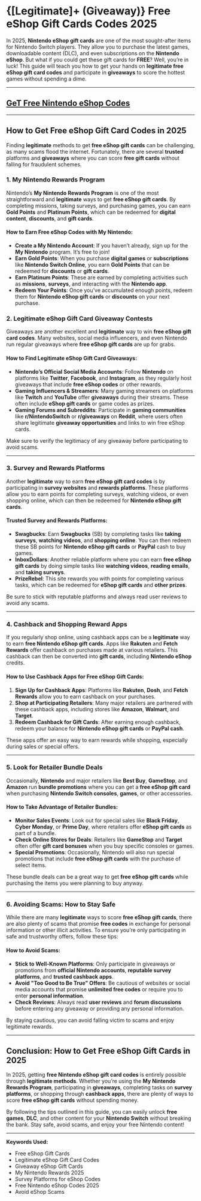 # {[Legitimate]+ (Giveaway)} Free eShop Gift Cards Codes 2025 
In 2025, **Nintendo eShop gift cards** are one of the most sought-after items for Nintendo Switch players. They allow you to purchase the latest games, downloadable content (DLC), and even subscriptions on the **Nintendo eShop**. But what if you could get these gift cards for **FREE**? Well, you’re in luck! This guide will teach you how to get your hands on **legitimate free eShop gift card codes** and participate in **giveaways** to score the hottest games without spending a dime.


---
## [GeT Free Nintendo eShop Codes ](https://codesloot.com/)
---

## **How to Get Free eShop Gift Card Codes in 2025**

Finding **legitimate** methods to get **free eShop gift cards** can be challenging, as many scams flood the internet. Fortunately, there are several **trusted** platforms and **giveaways** where you can score **free gift cards** without falling for fraudulent schemes.

### **1. My Nintendo Rewards Program**

Nintendo’s **My Nintendo Rewards Program** is one of the most straightforward and **legitimate** ways to get **free eShop gift cards**. By completing missions, taking surveys, and purchasing games, you can earn **Gold Points** and **Platinum Points**, which can be redeemed for **digital content**, **discounts**, and **gift cards**.

#### **How to Earn Free eShop Codes with My Nintendo:**
- **Create a My Nintendo Account**: If you haven’t already, sign up for the **My Nintendo** program. It’s free to join!
- **Earn Gold Points**: When you purchase **digital games** or **subscriptions** like **Nintendo Switch Online**, you earn **Gold Points** that can be redeemed for **discounts** or **gift cards**.
- **Earn Platinum Points**: These are earned by completing activities such as **missions**, **surveys**, and interacting with the **Nintendo app**.
- **Redeem Your Points**: Once you’ve accumulated enough points, redeem them for **Nintendo eShop gift cards** or **discounts** on your next purchase.

### **2. Legitimate eShop Gift Card Giveaway Contests**

Giveaways are another excellent and **legitimate** way to win **free eShop gift card codes**. Many websites, social media influencers, and even Nintendo run regular giveaways where **free eShop gift cards** are up for grabs.

#### **How to Find Legitimate eShop Gift Card Giveaways:**
- **Nintendo’s Official Social Media Accounts**: Follow **Nintendo** on platforms like **Twitter**, **Facebook**, and **Instagram**, as they regularly host giveaways that include **free eShop codes** or other rewards.
- **Gaming Influencers & Streamers**: Many gaming streamers on platforms like **Twitch** and **YouTube** offer **giveaways** during their streams. These often include **eShop gift cards** or game codes as prizes.
- **Gaming Forums and Subreddits**: Participate in **gaming communities** like **r/NintendoSwitch** or **r/giveaways** on **Reddit**, where users often share legitimate **giveaway opportunities** and links to win free eShop cards.
  
Make sure to verify the legitimacy of any giveaway before participating to avoid scams.

---

### **3. Survey and Rewards Platforms**

Another **legitimate** way to earn **free eShop gift card codes** is by participating in **survey websites** and **rewards platforms**. These platforms allow you to earn points for completing surveys, watching videos, or even shopping online, which can then be redeemed for **Nintendo eShop gift cards**.

#### **Trusted Survey and Rewards Platforms:**
- **Swagbucks**: Earn **Swagbucks** (SB) by completing tasks like **taking surveys**, **watching videos**, and **shopping online**. You can then redeem these SB points for **Nintendo eShop gift cards** or **PayPal** cash to buy games.
- **InboxDollars**: Another reliable platform where you can earn **free eShop gift cards** by doing simple tasks like **watching videos**, **reading emails**, and **taking surveys**.
- **PrizeRebel**: This site rewards you with points for completing various tasks, which can be redeemed for **eShop gift cards** and **other prizes**.

Be sure to stick with reputable platforms and always read user reviews to avoid any scams.

---

### **4. Cashback and Shopping Reward Apps**

If you regularly shop online, using cashback apps can be a **legitimate** way to earn **free Nintendo eShop gift cards**. Apps like **Rakuten** and **Fetch Rewards** offer cashback on purchases made at various retailers. This cashback can then be converted into **gift cards**, including **Nintendo eShop** credits.

#### **How to Use Cashback Apps for Free eShop Gift Cards:**
1. **Sign Up for Cashback Apps**: Platforms like **Rakuten**, **Dosh**, and **Fetch Rewards** allow you to earn cashback on your purchases.
2. **Shop at Participating Retailers**: Many major retailers are partnered with these cashback apps, including stores like **Amazon**, **Walmart**, and **Target**.
3. **Redeem Cashback for Gift Cards**: After earning enough cashback, redeem your balance for **Nintendo eShop gift cards** or **PayPal cash**.

These apps offer an easy way to earn rewards while shopping, especially during sales or special offers.

---

### **5. Look for Retailer Bundle Deals**

Occasionally, **Nintendo** and major retailers like **Best Buy**, **GameStop**, and **Amazon** run **bundle promotions** where you can get a **free eShop gift card** when purchasing **Nintendo Switch consoles**, **games**, or other accessories.

#### **How to Take Advantage of Retailer Bundles:**
- **Monitor Sales Events**: Look out for special sales like **Black Friday**, **Cyber Monday**, or **Prime Day**, where retailers offer **eShop gift cards** as part of a bundle.
- **Check Online Stores for Deals**: Retailers like **GameStop** and **Target** often offer **gift card bonuses** when you buy specific consoles or games.
- **Special Promotions**: Occasionally, Nintendo will also run special promotions that include **free eShop gift cards** with the purchase of select items.

These bundle deals can be a great way to get **free eShop gift cards** while purchasing the items you were planning to buy anyway.

---

### **6. Avoiding Scams: How to Stay Safe**

While there are many **legitimate** ways to score **free eShop gift cards**, there are also plenty of scams that promise **free codes** in exchange for personal information or other illicit activities. To ensure you’re only participating in safe and trustworthy offers, follow these tips:

#### **How to Avoid Scams:**
- **Stick to Well-Known Platforms**: Only participate in giveaways or promotions from **official Nintendo accounts**, **reputable survey platforms**, and **trusted cashback apps**.
- **Avoid "Too Good to Be True" Offers**: Be cautious of websites or social media accounts that promise **unlimited free codes** or require you to enter **personal information**.
- **Check Reviews**: Always read **user reviews** and **forum discussions** before entering any giveaway or providing any personal information.

By staying cautious, you can avoid falling victim to scams and enjoy legitimate rewards.

---

## **Conclusion: How to Get Free eShop Gift Cards in 2025**

In 2025, getting **free Nintendo eShop gift card codes** is entirely possible through **legitimate methods**. Whether you’re using the **My Nintendo Rewards Program**, participating in **giveaways**, completing tasks on **survey platforms**, or shopping through **cashback apps**, there are plenty of ways to score **free eShop gift cards** without spending money.

By following the tips outlined in this guide, you can easily unlock **free games**, **DLC**, and other content for your **Nintendo Switch** without breaking the bank. Stay safe, avoid scams, and enjoy your free Nintendo content!

---

**Keywords Used:**
- Free eShop Gift Cards
- Legitimate eShop Gift Card Codes
- Giveaway eShop Gift Cards
- My Nintendo Rewards 2025
- Survey Platforms for eShop Codes
- Free Nintendo eShop Codes 2025
- Avoid eShop Scams

